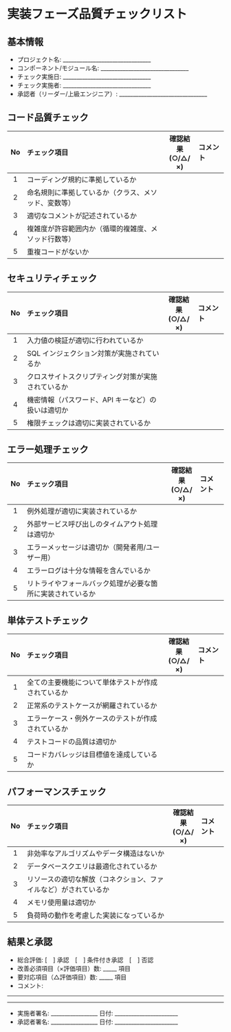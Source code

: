 # 実装フェーズ品質チェックリスト

## 基本情報
- プロジェクト名: ________________________________
- コンポーネント/モジュール名: ________________________________
- チェック実施日: ________________________________
- チェック実施者: ________________________________
- 承認者（リーダー/上級エンジニア）: ________________________________

## コード品質チェック
| No | チェック項目 | 確認結果<br>(○/△/×) | コメント |
|:---:|:---|:---:|:---|
| 1 | コーディング規約に準拠しているか |  |  |
| 2 | 命名規則に準拠しているか（クラス、メソッド、変数等） |  |  |
| 3 | 適切なコメントが記述されているか |  |  |
| 4 | 複雑度が許容範囲内か（循環的複雑度、メソッド行数等） |  |  |
| 5 | 重複コードがないか |  |  |

## セキュリティチェック
| No | チェック項目 | 確認結果<br>(○/△/×) | コメント |
|:---:|:---|:---:|:---|
| 1 | 入力値の検証が適切に行われているか |  |  |
| 2 | SQL インジェクション対策が実施されているか |  |  |
| 3 | クロスサイトスクリプティング対策が実施されているか |  |  |
| 4 | 機密情報（パスワード、API キーなど）の扱いは適切か |  |  |
| 5 | 権限チェックは適切に実装されているか |  |  |

## エラー処理チェック
| No | チェック項目 | 確認結果<br>(○/△/×) | コメント |
|:---:|:---|:---:|:---|
| 1 | 例外処理が適切に実装されているか |  |  |
| 2 | 外部サービス呼び出しのタイムアウト処理は適切か |  |  |
| 3 | エラーメッセージは適切か（開発者用/ユーザー用） |  |  |
| 4 | エラーログは十分な情報を含んでいるか |  |  |
| 5 | リトライやフォールバック処理が必要な箇所に実装されているか |  |  |

## 単体テストチェック
| No | チェック項目 | 確認結果<br>(○/△/×) | コメント |
|:---:|:---|:---:|:---|
| 1 | 全ての主要機能について単体テストが作成されているか |  |  |
| 2 | 正常系のテストケースが網羅されているか |  |  |
| 3 | エラーケース・例外ケースのテストが作成されているか |  |  |
| 4 | テストコードの品質は適切か |  |  |
| 5 | コードカバレッジは目標値を達成しているか |  |  |

## パフォーマンスチェック
| No | チェック項目 | 確認結果<br>(○/△/×) | コメント |
|:---:|:---|:---:|:---|
| 1 | 非効率なアルゴリズムやデータ構造はないか |  |  |
| 2 | データベースクエリは最適化されているか |  |  |
| 3 | リソースの適切な解放（コネクション、ファイルなど）がされているか |  |  |
| 4 | メモリ使用量は適切か |  |  |
| 5 | 負荷時の動作を考慮した実装になっているか |  |  |

## 結果と承認
- 総合評価: [　] 承認　[　] 条件付き承認　[　] 否認
- 改善必須項目（×評価項目）数: _____ 項目
- 要対応項目（△評価項目）数: _____ 項目
- コメント: 
____________________________________________________________
____________________________________________________________

- 実施者署名: _________________ 日付: _______________________
- 承認者署名: _________________ 日付: _______________________


